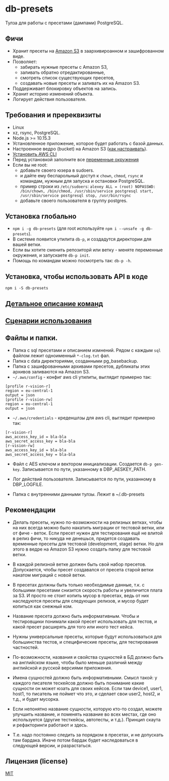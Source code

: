 # db-presets

Тулза для работы с пресетами (дампами) PostgreSQL.

## Фичи

* Хранит пресеты на [Amazon S3](https://aws.amazon.com/s3/) в заархивироанном и зашифрованном виде.
* Позволяет:
    * забирать нужные пресеты с Amazon S3,
    * заливать обратно отредактированные,
    * смотреть список существующих пресетов,
    * создавать новые пресеты и заливать их на Amazon S3.
* Поддерживает блокировку объектов на запись.
* Хранит историю изменений объекта.
* Логирует действия пользователя.

## Требования и пререквизиты

* Linux
* xz, rsync, PostgreSQL.
* Node.js >= 10.15.3
* Установленное приложение, которое будет работать с базой данных.
* Настроенное ведро (bucket) на Amazon S3 ([как настраивать](docs/amazon-s3-setup.md)).
* [Установить AWS CLI](https://docs.aws.amazon.com/cli/latest/userguide/cli-chap-install.html)
* Перед установкой заполните все [переменные окружения](docs/env-vars.md)
* Если вы не root:
    * добавьте своего юзера в sudoers.
    * и дайте ему беспарольный доступ к `chown`, `chmod`, `rsync` и командам, нужным для запуска и остановки PostgreSQL.
    * пример строки из `/etc/sudoers`: `alexey ALL = (root) NOPASSWD: /bin/chown, /bin/chmod, /usr/sbin/service postgresql start, /usr/sbin/service postgresql stop, /usr/bin/rsync`
    * добавьте своего пользователя в группу postgres.

## Установка глобально

* `npm i -g db-presets` (для root используйте `npm i --unsafe -g db-presets`).
* В системе появится утилита `db-p`, и создадутся директории для вашей ветки.
* Если вы хотите сменить репозиторй или ветку - меняте переменные окружения, и запускаете `db-p init`.
* Помощь по командам можно посмотреть так: `db-p -h`.

## Установка, чтобы использовать API в коде

`npm i -S db-presets`

## [Детальное описание команд](docs/cmds-help.md)

## [Сценарии использования](docs/use-cases.md)

## Файлы и папки.

* Папка с sql пресетами и описанием измнений.
Рядом с каждым `sql` файлом лежит одноименный `*-clog.txt` фал.
* Папка с data директориями, созданными pg_basebackup.
* Папка c зашифрованными архивами пресетов, дубликаты этих архивов заливаются на Amazon S3.
* `~/.aws/config` - конфиг aws cli утилиты, выглядит примерно так:

```
[profile r-vision-r]
region = eu-central-1
output = json
[profile r-vision-rw]
region = eu-central-1
output = json
```
* `~/.aws/credentials` - креденшлзы для aws cli, выглядит примерно так:

```
[r-vision-r]
aws_access_key_id = bla-bla
aws_secret_access_key = bla-bla
[r-vision-rw]
aws_access_key_id = bla-bla
aws_secret_access_key = bla-bla
```

* Файл с AES ключом и вектором инициализации. Создается `db-p gen-key`. Записывается по пути, указанному в DBP_AESKEY_PATH.

* Лог действий пользователя. Записывается по пути, указанному в DBP_LOGFILE.

* Папка с внутренними данными тулзы. Лежит в ~/.db-presets

## Рекомендации

* Делать пресеты, нужно по-возможности на релизных ветках, чтобы на них всегда можно было накатить миграции от тестовой ветки,
или от фиче - веток. Если пресет нужен для тестирования ещё не влитой в релиз фичи, то никуда не денешься, придется создавать
временные пресеты для тестовой (development, stage) ветки. Но для этого в ведре на Amazon S3 нужно создать папку для тестовой ветки.

* В каждой релизной ветке должен быть свой набор пресетов. Допускается, чтобы пресет создавался от пресета старой ветки накатом
миграций с новой ветки.

* В пресетах должны быть только необходимые данные,
  т.к. с большими пресетами снизится скорость работы и увеличится плата за S3.
  И просто не стоит копить мусор в пресетах, ведь от них наследуются пресеты для следующих релизов,
  и мусор будет копиться как снежный ком.

* Название пресета должно быть информативным. Чтобы и тестировщики понимали какой пресет использовать для тестов,
и какой пресет расширять для того или иного тест кейса.

* Нужны универсальные пресеты, которые будут использоваться для большинства тестов, и специфические пресеты, для тестирования частностей.

* По-возможности, названия и свойства сущностей в БД должно быть на английском языке,
чтобы было меньше различий между английской и русской версиями приложения.

* Имена сущностей должно быть информативными.
Смысл такой: у каждого писателя тескейсов должно быть понимание какие сущности он может юзать для своих кейсов.
Если там device1, user1, host1, то писатель не поймет что это, и сделает свои user2, host2, и т.д., и будет мусорка.

* Если непонятно название сущности, которую кто-то создал, можете улучшить название, и поменять название во всех местах,
где оно используется (другие тесткейсы, автотесты, и т.д.). Принцип скаута и рефакторинги работают и здесь.

* Т.е. надо постоянно следить за порядком в пресетах, и не допускать там бардака. Иначе потом бардак будет наследоваться
в следующей версии, и разрастаться.

## Лицензия (license)

[MIT](LICENSE)
